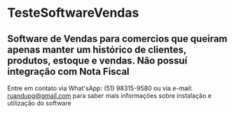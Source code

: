 # TesteSoftwareVendas

## Software de Vendas para comercios que queiram apenas manter um histórico de clientes, produtos, estoque e vendas. Não possuí integração com Nota Fiscal

Entre em contato via What'sApp: (51) 98315-9580 ou via e-mail: ruandupg@gmail.com para saber mais informações sobre instalação e utilização do software